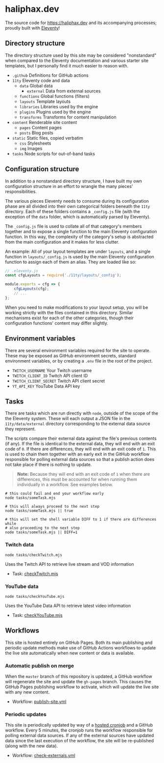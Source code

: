 # haliphax.dev

The source code for https://haliphax.dev and its accompanying processes;
proudly built with [Eleventy]!

## Directory structure

The directory structure used by this site may be considered "nonstandard" when
compared to the Eleventy documentation and various starter site templates, but
I personally find it much easier to reason with.

- `.github` Definitions for GitHub actions
- `11ty` Eleventy code and data
  - `data` Global data
    - `external` Data from external sources
  - `functions` Global functions (filters)
  - `layouts` Template layouts
  - `libraries` Libraries used by the engine
  - `plugins` Plugins used by the engine
  - `transforms` Transforms for content manipulation
- `content` Renderable site content
  - `pages` Content pages
  - `posts` Blog posts
- `static` Static files, copied verbatim
  - `css` Stylesheets
  - `img` Images
- `tasks` Node scripts for out-of-band tasks

## Configuration structure

In addition to a nonstandard directory structure, I have built my own
configuration structure in an effort to wrangle the many pieces'
responsibilities.

The various pieces Eleventy needs to consume during
its configuration phase are all divided into their own categorical folders
beneath the `11ty` directory. Each of these folders contains a `_config.js`
file (with the exception of the `data` folder, which is automatically parsed by
Eleventy).

The `_config.js` file is used to collate all of that category's members
together and to expose a single function to the main Eleventy configuration
function. In this way, the complexity of the category's setup is abstracted
from the main configuration and it makes for less clutter.

An example: All of your layout templates are under `layouts`, and a single
function in `layouts/_config.js` is used by the main Eleventy configuration
function to assign each of them an alias. They are loaded like so:

```js
// .eleventy.js
const cfgLayouts = require('./11ty/layouts/_config');

module.exports = cfg => {
	cfgLayouts(cfg);
	// ...
};
```

When you need to make modifications to your layout setup, you will be working
strictly with the files contained in this directory. Similar mechanisms exist
for each of the other categories, though their configuration functions' content
may differ slightly.

## Environment variables

There are several environment variables required for the site to operate. These
may be exposed as GitHub environment secrets, standard environment variables,
or by creating a `.env` file in the root of the project.

- `TWITCH_USERNAME` Your Twitch username
- `TWITCH_CLIENT_ID` Twitch API client ID
- `TWITCH_CLIENT_SECRET` Twitch API client secret
- `YT_API_KEY` YouTube Data API key

## Tasks

There are tasks which are run directly with `node`, outside of the scope of the
the Eleventy system. These will each output a JSON file in the
`11ty/data/external` directory corresponding to the external data source they
represent.

The scripts compare their external data against the file's previous contents
(if any). If the file is identical to the external data, they will end with
an exit code of `0`. If there are differences, they will end with an exit code
of `1`. This is used to chain them together with an early exit in the GitHub
workflow responsible for polling external data sources so that a publish action
does not take place if there is nothing to update.

> **Note:** Because they will end with an exit code of `1` when there are
> differences, this must be accounted for when running them individually in a
> workflow. See examples below.

```shell
# this could fail and end your workflow early
node tasks/someTask.mjs
```

```shell
# this will always proceed to the next step
node tasks/someTask.mjs || true
```

```shell
# this will set the shell variable DIFF to 1 if there are differences while
# also proceeding to the next step
node tasks/someTask.mjs || DIFF=1
```

### Twitch data

```shell
node tasks/checkTwitch.mjs
```

Uses the Twitch API to retrieve live stream and VOD information

- Task: [checkTwitch.mjs]

### YouTube data

```shell
node tasks/checkYouTube.mjs
```

Uses the YouTube Data API to retrieve latest video information

- Task: [checkYouTube.mjs]

## Workflows

This site is hosted entirely on GitHub Pages. Both its main publishing and
periodic update methods make use of GitHub Actions workflows to update the live
site automatically when new content or data is available.

### Automatic publish on merge

When the `master` branch of this repository is updated, a GitHub workflow will
regenerate the site and update the `gh-pages` branch. This causes the GitHub
Pages publishing workflow to activate, which will update the live site with any
new content.

- Workflow: [publish-site.yml]

### Periodic updates

This site is periodically updated by way of a [hosted cronjob] and a GitHub
workflow. Every 5 minutes, the cronjob runs the workflow responsible for
polling external data sources. If any of the external sources have updated
data since the last execution of the workflow, the site will be re-published
(along with the new data).

- Workflow: [check-externals.yml]


[Eleventy]: https://11ty.dev
[checkTwitch.mjs]: https://github.com/haliphax/haliphax-dot-dev/blob/master/tasks/checkTwitch.mjs
[checkYouTube.mjs]: https://github.com/haliphax/haliphax-dot-dev/blob/master/tasks/checkYouTube.mjs
[publish-site.yml]: https://github.com/haliphax/haliphax-dot-dev/blob/master/.github/workflows/publish-site.yml
[hosted cronjob]: https://cron-job.org
[check-externals.yml]: https://github.com/haliphax/haliphax-dot-dev/blob/master/.github/workflows/check-externals.yml
